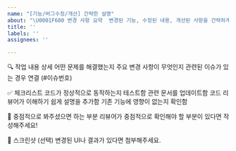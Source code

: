 ```yaml
---
name: "[기능/버그수정/개선] 간략한 설명"
about: "\U0001F680 변경 사항 요약  변경된 기능, 수정된 내용, 개선된 사항을 간략하게 정리하세요."
title: ''
labels: ''
assignees: ''

---
```


🔍 작업 내용 상세
어떤 문제를 해결했는지
주요 변경 사항이 무엇인지
관련된 이슈가 있는 경우 연결 (#이슈번호)

✅ 체크리스트
 코드가 정상적으로 동작하는지 테스트함
 관련 문서를 업데이트함
 코드 리뷰어가 이해하기 쉽게 설명을 추가함
 기존 기능에 영향이 없는지 확인함

🎯 중점적으로 봐주셨으면 하는 부분
리뷰어가 중점적으로 확인해야 할 부분이 있다면 작성해주세요!

📸 스크린샷 (선택)
변경된 UI나 결과가 있다면 첨부해주세요.
